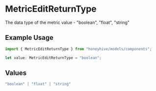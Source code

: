 # MetricEditReturnType

The data type of the metric value - "boolean", "float", "string"

## Example Usage

```typescript
import { MetricEditReturnType } from "honeyhive/models/components";

let value: MetricEditReturnType = "boolean";
```

## Values

```typescript
"boolean" | "float" | "string"
```